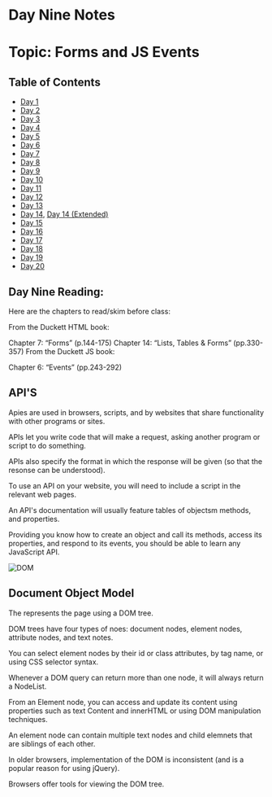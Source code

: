 # Day Nine Notes


# Topic: Forms and JS Events


## Table of Contents

- [Day 1](class-01.md)
- [Day 2](class-02.md)
- [Day 3](class-03.md)
- [Day 4](class-04.md)
- [Day 5](class-05.md)
- [Day 6](class-06.md)
- [Day 7](class-07.md)
- [Day 8](class-08.md)
- [Day 9](class-09.md)
- [Day 10](class-10.md)
- [Day 11](class-11.md)
- [Day 12](class-12.md)
- [Day 13](class-13.md)
- [Day 14](class-14.md), [Day 14 (Extended)](class-14b.md)
- [Day 15](class-15.md)
- [Day 16](class-16.md)
- [Day 17](class-17.md)
- [Day 18](class-18.md)
- [Day 19](class-19.md)
- [Day 20](class-20.md)

## Day Nine Reading:

Here are the chapters to read/skim before class:

From the Duckett HTML book:

Chapter 7: “Forms” (p.144-175)
Chapter 14: “Lists, Tables & Forms” (pp.330-357)
From the Duckett JS book:

Chapter 6: “Events” (pp.243-292)


## API'S ##

Apies are used in browsers, scripts, and by websites that share functionality with other programs or sites.

APIs let you write code that will make a request, asking another program or script to do something.

APIs also specify the format in which the response will be given (so that the resonse can be understood).

To use an API on your website, you will need to include a script in the relevant web pages.

An API's documentation will usually feature tables of objectsm methods, and properties.

Providing you know how to create an object and call its methods, access its properties, and respond to its events, you should be able to learn any JavaScript API.

![DOM](https://external-content.duckduckgo.com/iu/?u=https%3A%2F%2Fdsmith77.files.wordpress.com%2F2008%2F07%2Fthe-document-object-model-dom.gif&f=1&nofb=1)


## Document Object Model

The represents the page using a DOM tree.

DOM trees have four types of noes: document nodes, element nodes, attribute nodes, and text notes.

You can select element nodes by their id or class attributes, by tag name, or using CSS selector syntax.

Whenever a DOM query can return more than one node, it will always return a NodeList.

From an Element node, you can access and update its content using properties such as text Content and innerHTML or using DOM manipulation techniques.

An element node can contain multiple text nodes and child elemnets that are siblings of each other.

In older browsers, implementation of the DOM is inconsistent (and is a popular reason for using jQuery).

Browsers offer tools for viewing the DOM tree.